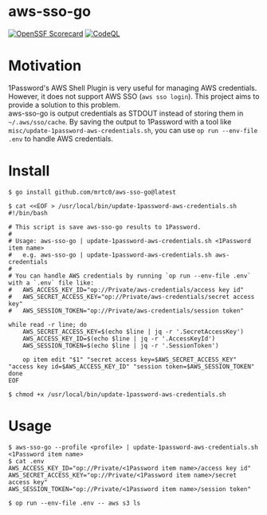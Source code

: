 # aws-sso-go

[![OpenSSF Scorecard](https://api.securityscorecards.dev/projects/github.com/mrtc0/aws-sso-go/badge)](https://api.securityscorecards.dev/projects/github.com/mrtc0/aws-sso-go)
[![CodeQL](https://github.com/mrtc0/aws-sso-go/actions/workflows/codeql.yml/badge.svg)](https://github.com/mrtc0/aws-sso-go/actions/workflows/codeql.yml)

# Motivation

1Password's AWS Shell Plugin is very useful for managing AWS credentials. However, it does not support AWS SSO (`aws sso login`). This project aims to provide a solution to this problem.  
aws-sso-go is output credentials as STDOUT instead of storing them in `~/.aws/sso/cache`. By saving the output to 1Password with a tool like `misc/update-1password-aws-credentials.sh`, you can use `op run --env-file .env` to handle AWS credentials.

# Install

```shell
$ go install github.com/mrtc0/aws-sso-go@latest

$ cat <<EOF > /usr/local/bin/update-1password-aws-credentials.sh
#!/bin/bash

# This script is save aws-sso-go results to 1Password.
#
# Usage: aws-sso-go | update-1password-aws-credentials.sh <1Password item name>
#   e.g. aws-sso-go | update-1password-aws-credentials.sh aws-credentials
#
# You can handle AWS credentials by running `op run --env-file .env` with a `.env` file like:
#   AWS_ACCESS_KEY_ID="op://Private/aws-credentials/access key id"
#   AWS_SECRET_ACCESS_KEY="op://Private/aws-credentials/secret access key"
#   AWS_SESSION_TOKEN="op://Private/aws-credentials/session token"

while read -r line; do
    AWS_SECRET_ACCESS_KEY=$(echo $line | jq -r '.SecretAccessKey')
    AWS_ACCESS_KEY_ID=$(echo $line | jq -r '.AccessKeyId')
    AWS_SESSION_TOKEN=$(echo $line | jq -r '.SessionToken')

    op item edit "$1" "secret access key=$AWS_SECRET_ACCESS_KEY" "access key id=$AWS_ACCESS_KEY_ID" "session token=$AWS_SESSION_TOKEN"
done
EOF

$ chmod +x /usr/local/bin/update-1password-aws-credentials.sh
```

# Usage

```shell
$ aws-sso-go --profile <profile> | update-1password-aws-credentials.sh <1Password item name>
$ cat .env
AWS_ACCESS_KEY_ID="op://Private/<1Password item name>/access key id"
AWS_SECRET_ACCESS_KEY="op://Private/<1Password item name>/secret access key"
AWS_SESSION_TOKEN="op://Private/<1Password item name>/session token"

$ op run --env-file .env -- aws s3 ls
```

